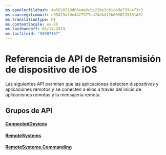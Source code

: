 ```yaml
---
ms.openlocfilehash: 4a5620319d06e4a9cbe22be3cb1c4de733c473c3
ms.sourcegitcommit: e95423df0e4427377ab74dbd12b0056233181d32
ms.translationtype: HT
ms.contentlocale: es-ES
ms.lasthandoff: 06/14/2019
ms.locfileid: "58907167"
---
```

# <a name="ios-device-relay-api-reference"></a>Referencia de API de Retransmisión de dispositivo de iOS

Las siguientes API permiten que las aplicaciones detecten dispositivos y aplicaciones remotos y se conecten a ellos a través del inicio de aplicaciones remotas y la mensajería remota.

## <a name="api-groups"></a>Grupos de API

#### <a name="connecteddevicesobjectivec-apiconnecteddevicesindexmd"></a>[ConnectedDevices](../objectivec-api/connecteddevices/index.md)
#### <a name="remotesystemsobjectivec-apiremotesystemsindexmd"></a>[RemoteSystems](../objectivec-api/remotesystems/index.md)
#### <a name="remotesystemscommandingobjectivec-apiremotesystemscommandingindexmd"></a>[RemoteSystems.Commanding](../objectivec-api/remotesystems.commanding/index.md)